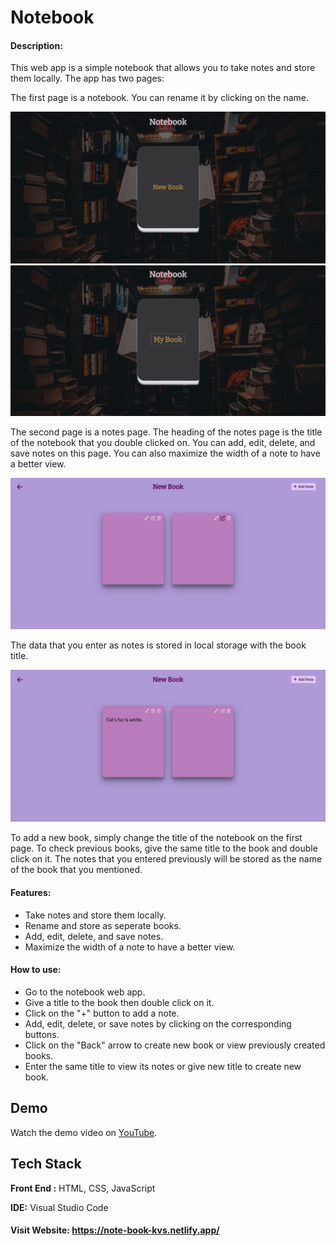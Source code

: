 
# Notebook

#### Description:

This web app is a simple notebook that allows you to take notes and store them locally. The app has two pages:

The first page is a notebook. You can rename it by clicking on the name.

![screenshot](screencast/notes.png)
![screenshot](screencast/notes2.png)

The second page is a notes page. The heading of the notes page is the title of the notebook that you double clicked on. You can add, edit, delete, and save notes on this page. You can also maximize the width of a note to have a better view.

![screenshot](screencast/notes1.png)

The data that you enter as notes is stored in local storage with the book title.

![screenshot](screencast/notes3.png)

To add a new book, simply change the title of the notebook on the first page. To check previous books, give the same title to the book and double click on it. The notes that you entered previously will be stored as the name of the book that you mentioned.

#### Features:

- Take notes and store them locally.
- Rename and store as seperate books.
- Add, edit, delete, and save notes.
- Maximize the width of a note to have a better view.

#### How to use:

- Go to the notebook web app.
- Give a title to the book then double click on it.
- Click on the "+" button to add a note.
- Add, edit, delete, or save notes by clicking on the corresponding buttons.
- Click on the "Back" arrow to create new book or view previously created books.
- Enter the same title to view its notes or give new title to create new book.






## Demo

Watch the demo video on [YouTube](https://youtu.be/SCX0O3LJfl8).


## Tech Stack

**Front End :** HTML, CSS, JavaScript

**IDE:** Visual Studio Code

#### Visit Website: https://note-book-kvs.netlify.app/


